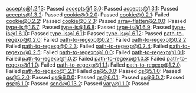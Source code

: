 accepts@1.2.13: Passed
accepts@1.3.0: Passed
accepts@1.3.1: Passed
accepts@1.3.2: Passed
cookie@0.2.0: Passed
cookie@0.2.1: Failed
cookie@0.2.2: Passed
cookie@0.2.3: Passed
array-flatten@2.0.0: Passed
type-is@1.6.7: Passed
type-is@1.6.8: Passed
type-is@1.6.9: Passed
type-is@1.6.10: Passed
type-is@1.6.11: Passed
type-is@1.6.12: Passed
path-to-regexp@0.2.0: Failed
path-to-regexp@0.2.1: Failed
path-to-regexp@0.2.2: Failed
path-to-regexp@0.2.3: Failed
path-to-regexp@0.2.4: Failed
path-to-regexp@0.2.5: Failed
path-to-regexp@1.0.0: Failed
path-to-regexp@1.0.1: Failed
path-to-regexp@1.0.2: Failed
path-to-regexp@1.0.3: Failed
path-to-regexp@1.1.0: Failed
path-to-regexp@1.1.1: Failed
path-to-regexp@1.2.0: Failed
path-to-regexp@1.2.1: Failed
qs@5.0.0: Passed
qs@5.1.0: Passed
qs@5.2.0: Passed
qs@6.0.0: Passed
qs@6.0.1: Passed
qs@6.0.2: Passed
qs@6.1.0: Passed
send@0.13.2: Passed
vary@1.1.0: Passed

